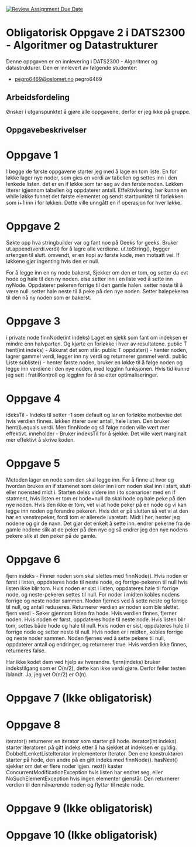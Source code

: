[![Review Assignment Due Date](https://classroom.github.com/assets/deadline-readme-button-22041afd0340ce965d47ae6ef1cefeee28c7c493a6346c4f15d667ab976d596c.svg)](https://classroom.github.com/a/FVZ-bAxQ)
# Obligatorisk Oppgave 2 i DATS2300 - Algoritmer og Datastrukturer

Denne oppgaven er en innlevering i DATS2300 - Algoritmer og datastrukturer. Den er innlevert av følgende studenter:
* pegro6469@oslomet.no pegro6469


## Arbeidsfordeling
Ønsker i utganspunktet å gjøre alle oppgavene, derfor er jeg ikke på gruppe.

## Oppgavebeskrivelser

# Oppgave 1
I begge de første oppgavene starter jeg med å lage en tom liste. En for løkke lager nye noder, som gies en verdi av tabellen og settes inn i den lenkede listen. det er en if løkke som tar seg av den første noden. Løkken itterer igjennom tabellen og oppdaterer antall. Effektivisering. her kunne en while løkke funnet det første elementet og sendt startpunktet til forløkken som i+1 inn i for løkken. Dette ville unngått en if operasjon for hver løkke.

# Oppgave 2
Søkte opp hva stringbuilder var og fant noe på Geeks for geeks. Bruker ut.append(verdi.verdi) for å lagre alle verdiene. ut.toString(), bygger srtengen til slutt. omvendt, er en kopi av første kode, men motsatt vei. If løkkene gjør ingenting hvis den er null. 

For å legge inn en ny node bakerst, Sjekker om den er tom, og setter da evt hode og hale til den ny noden. else setter inn i en liste ved å sette inn nyNode. Oppdaterer pekeren forrige til den gamle halen. setter neste til å være null. setter hale neste til å peke på den nye noden. Setter halepekeren til den nå ny noden som er bakerst.  

# Oppgave 3
i private node<T> finnNode(int indeks) Laget en sjekk som fant om indeksen er mindre enn halvparten. Og kjørte en forløkke i hver av resultatene.
public T hent(int indeks) - Akkurat det som står.
public T oppdater() - henter noden, lagrer gammel verdi, legger inn ny verdi og returnerer gammel verdi.
public Liste<T> subliste() - henter første noden, bruker en løkke til å følge noden og legge inn verdiene i den nye noden, med leggInn funksjonen. Hvis tid kunne jeg sett i fratilKontroll og leggInn for å se etter optimaliseringer.

# Oppgave 4
ideksTil - Indeks til setter -1 som default og lar en forløkke motbevise det hvis verdien finnes. løkken itterer over antall, hele listen. Den bruker hent(i).equals verdi. Men finnNode og så følge noden ville vært mer effektivt.
inneholder - Bruker indeksTil for å sjekke. Det ville vært marginalt mer effektivt å skrive koden.

# Oppgave 5
Metoden lager en node som den skal legge inn. For å finne ut hvor og hvordan brukes en if stamenet som deler inn i om noden skal inn i start, slutt eller noensted midt i. Starten deles videre inn i to scenarioer med en if statment, hvis listen er tom er hode=null da skal hode og hale peke på den nye noden. Hvis den ikke er tom, vet vi at hode peker på en node og vi kan legge inn noden og forandre pekeren. Hvis det er på slutten så vet vi at den har en venstrepeker, fordi tom er allerede ivaretatt. Midt i her, henter jeg nodene og gir de navn. Det gjør det enkelt å sette inn. endrer pekerne fra de gamle nodene slik at de peker på den nye og så endrer jeg den nye nodens pekere slik at den peker på de gamle. 

# Oppgave 6
fjern indeks - Finner noden som skal slettes med finnNode(). Hvis noden er først i listen, oppdateres hode til neste node, og forrige-pekeren til null hvis listen ikke blir tom. Hvis noden er sist i listen, oppdateres hale til forrige node, og neste-pekeren settes til null. For noder i midten kobles nodens forrige og neste noder sammen. Noden fjernes ved å sette neste og forrige til null, og antall reduseres. Returnerer verdien av noden som ble slettet.
fjern verdi - Søker gjennom listen fra hode. Hvis verdien finnes, fjerner noden. Hvis noden er først, oppdateres hode til neste node. Hvis listen blir tom, settes både hode og hale til null. Hvis noden er sist, oppdateres hale til forrige node og setter neste til null. Hvis noden er i midten, kobles forrige og neste noder sammen. Noden fjernes ved å sette pekere til null, oppdaterer antall og endringer, og returnerer true. Hvis verdien ikke finnes, returneres false.

Har ikke kodet dem ved hjelp av hverandre. fjern(indeks) bruker indekstilgang som er O(n/2), dette kan ikke verdi gjøre. Derfor feiler testen iblandt. Ja, jeg vet O(n/2) er O(n).

# Oppgave 7  (Ikke obligatorisk)


# Oppgave 8
iterator() returnerer en iterator som starter på hode. iterator(int indeks) starter iteratoren på gitt indeks etter å ha sjekket at indeksen er gyldig.
DobbeltLenketListeIterator implementerer Iterator<T>. Den ene konstruktøren starter på hode, den andre på en gitt indeks med finnNode().
hasNext() sjekker om det er flere noder igjen. next() kaster ConcurrentModificationException hvis listen har endret seg, eller NoSuchElementException hvis ingen elementer gjenstår. Den returnerer verdien til den nåværende noden og flytter til neste node.

# Oppgave 9  (Ikke obligatorisk)

# Oppgave 10 (Ikke obligatorisk)